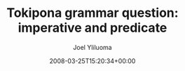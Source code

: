 ---
title: 'Tokipona grammar question: imperative and predicate'
posts: 18
hash: '0sXdq1DD'
author: 'Joel Yliluoma'
date: 2008-03-25T15:20:34+00:00
sources:
  - https://tokipona.yahoogroups.narkive.com/0sXdq1DD
---